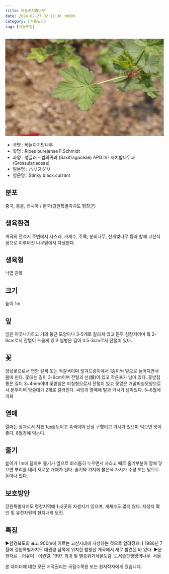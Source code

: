 ```yaml
---
title: 바늘까치밥나무
date: 2024-02-27 02:11:36 +0800
category: [식물도감]
tag: [식물도감]
---
```




![바늘까치밥나무](/assets/img/fileUpload/plants/basic/Saxifragaceae/Ribes/15614/15614_20160726101426420files_th2.jpg)
- 국명 : 바늘까치밥나무
- 학명 : Ribes burejense F.Schmidt
- 과명 : 앵글러 - 범의귀과 (Saxifragaceae) APG Ⅳ- 까치밥나무과 (Grossulariaceae)
- 일본명 : ハリスグリ
- 영문명 : Stinky black currant


## 분포
중국, 몽골, 러시아 / 한국(강원특별자치도 평창군) 
## 생육환경
계곡의 전석지 주변에서 사스래, 거제수, 주목, 분비나무, 산개벚나무 등과 함께 고산식생으로 이루어진 나무밑에서 자생한다.
## 생육형
낙엽 관목
## 크기
높이 1m
## 잎
잎은 어긋나기하고 거의 둥근 모양이나 3-5개로 갈라져 있고 둔두 심장저이며 폭 2-6cm로서 잔털이 드물게 있고 엽병은 길이 0.5-3cm로서 잔털이 있다.
## 꽃
양성꽃으로서 연한 갈색 또는 적갈색이며 잎겨드랑이에서 1송이씩 밑으로 늘어지면서 봄에 핀다. 꽃대는 길이 3-6cm이며 잔털과 선(腺)이 있고 작은포가 남아 있다. 꽃받침통은 길이 3~4mm이며 꽃받침은 피침형으로서 잔털이 있고 꽃잎은 거꿀피침모양으로서 둔두이며 암술대가 2개로 갈라진다. 씨방과 열매에 털과 가시가 남아있다. 5~6월에 개화
## 열매
열매는 장과로서 지름 1㎝정도이고 흑색이며 난상 구형이고 가시가 있으며 익으면 맛이 좋다. 8월경에 익는다. 
## 줄기
높이가 1m에 달하며 줄기가 옆으로 비스듬히 누우면서 자라고 때로 줄기부분이 땅에 닿으면 뿌리를 내려 새로운 개체가 된다. 줄기와 가지에 붉은색 가시가 수평 또는 밑으로 돋아나 있다.
## 보호방안
강원특별자치도 평창지역에 1~2곳의 자생지가 있으며, 개체수도 많지 않다. 자생지 확인 및 유전자원의 현지내외 보전.
## 특징
▶함경북도의 표고 900m에 이르는 고산지대에 자생하는 것으로 알려졌으나 1986년 7월에 강원특별자치도 대관령 남쪽에 위치한 발왕산 계곡에서 새로 발견된 바 있다.
▶문헌자료
-.이유미ㆍ이원열. 1997. 희귀 및 멸종위기식물도감. 도서출판생명의나무. 서울.






본 데이터에 대한 모든 저작권리는 국립수목원 또는 원저작자에게 있습니다.
